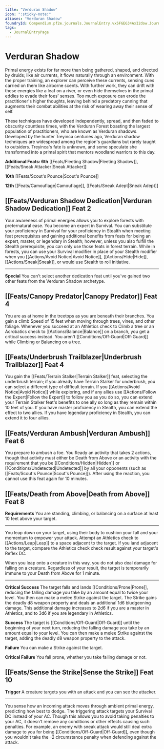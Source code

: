 ```yaml
---
title: "Verduran Shadow"
icon: ":sticky-note:"
aliases: "Verduran Shadow"
foundryId: Compendium.pf2e.journals.JournalEntry.vx5FGEG34AxI2dow.JournalEntryPage.ANj1KgIvIvNDmBSR
tags:
  - JournalEntryPage
---
```


# Verduran Shadow
Primal energy exists for far more than being gathered, shaped, and directed by druids; like air currents, it flows naturally through an environment. With the proper training, an explorer can perceive these currents, sensing cues carried on them like airborne scents. With further work, they can drift with these energies like a leaf on a river, or even hide themselves in the primal eddies to evade their foes' senses. Too much exposure can erode the practitioner's higher thoughts, leaving behind a predatory cunning that augments their combat abilities at the risk of wearing away their sense of self.

These techniques have developed independently, spread, and then faded to obscurity countless times, with the Verduran Forest boasting the largest population of practitioners, who are known as Verduran shadows. Developed by the hunter Treyinca centuries ago, Verduran shadow techniques are widespread among the region's guardians but rarely taught to outsiders. Treyinca's fate is unknown, and some speculate she transformed into a primal spirit that mentors woodland warriors to this day.

**Additional Feats: 6th** [[Feats/Fleeting Shadow|Fleeting Shadow]], [[Feats/Sneak Attacker|Sneak Attacker]]

**10th** [[Feats/Scout's Pounce|Scout's Pounce]]

**12th** [[Feats/Camouflage|Camouflage]], [[Feats/Sneak Adept|Sneak Adept]]

## [[Feats/Verduran Shadow Dedication|Verduran Shadow Dedication]] Feat 2

Your awareness of primal energies allows you to explore forests with preternatural ease. You become an expert in Survival. You can substitute your proficiency in Survival for your proficiency in Stealth when meeting feat prerequisites and gaining additional benefits from feats for being an expert, master, or legendary in Stealth; however, unless you also fulfill the Stealth prerequisite, you can only use those feats in forest terrain. While in forests, you can use your Survival modifier in place of your Stealth modifier when you [[Actions/Avoid Notice|Avoid Notice]], [[Actions/Hide|Hide]], [[Actions/Sneak|Sneak]], or would use Stealth to roll initiative.

* * *

**Special** You can't select another dedication feat until you've gained two other feats from the Verduran Shadow archetype.

## [[Feats/Canopy Predator|Canopy Predator]] Feat 4

You are as at home in the treetops as you are beneath their branches. You gain a climb Speed of 15 feet when moving through trees, vines, and other foliage. Whenever you succeed at an Athletics check to Climb a tree or an Acrobatics check to [[Actions/Balance|Balance]] on a branch, you get a critical success instead. You aren't [[Conditions/Off-Guard|Off-Guard]] while Climbing or Balancing on a tree.

## [[Feats/Underbrush Trailblazer|Underbrush Trailblazer]] Feat 4

You gain the [[Feats/Terrain Stalker|Terrain Stalker]] feat, selecting the underbrush terrain; if you already have Terrain Stalker for underbrush, you can select a different type of difficult terrain. If you [[Actions/Avoid Notice|Avoid Notice]] while exploring, and if any allies use [[Actions/Follow the Expert|Follow the Expert]] to follow you as you do so, you can extend your Terrain Stalker feat's benefits to one ally so long as they remain within 10 feet of you. If you have master proficiency in Stealth, you can extend the effect to two allies. If you have legendary proficiency in Stealth, you can extend it to four allies.

## [[Feats/Verduran Ambush|Verduran Ambush]] Feat 6

You prepare to ambush a foe. You Ready an activity that takes 2 actions, though that activity must either be Death from Above or an activity with the requirement that you be [[Conditions/Hidden|Hidden]] or [[Conditions/Undetected|Undetected]] by all your opponents (such as [[Feats/Scout's Pounce|Scout's Pounce]]). After using the reaction, you cannot use this feat again for 10 minutes.

## [[Feats/Death from Above|Death from Above]] Feat 8

**Requirements** You are standing, climbing, or balancing on a surface at least 10 feet above your target.

* * *

You leap down on your target, using their body to cushion your fall and your momentum to empower your attack. Attempt an Athletics check to [[Actions/Leap|Leap]] to a space adjacent to the target. If you land adjacent to the target, compare the Athletics check check result against your target's Reflex DC.

When you leap onto a creature in this way, you do not also deal damage for falling on a creature. Regardless of your result, the target is temporarily immune to your Death from Above for 1 minute.

* * *

**Critical Success** The target falls and lands [[Conditions/Prone|Prone]], reducing the falling damage you take by an amount equal to twice your level. You then can make a melee Strike against the target. The Strike gains the deadly d8 weapon property and deals an additional 1d6 bludgeoning damage. This additional damage increases to 2d6 if you are a master in Athletics, and to 3d6 if you are legendary in Athletics.

**Success** The target is [[Conditions/Off-Guard|Off-Guard]] until the beginning of your next turn, reducing the falling damage you take by an amount equal to your level. You can then make a melee Strike against the target, adding the deadly d8 weapon property to the attack.

**Failure** You can make a Strike against the target.

**Critical Failure** You fall prone, whether you take falling damage or not.

## [[Feats/Sense the Strike|Sense the Strike]] Feat 10

**Trigger** A creature targets you with an attack and you can see the attacker.

* * *

You sense how an incoming attack moves through ambient primal energy, predicting how best to dodge. The triggering attack targets your Survival DC instead of your AC. Though this allows you to avoid taking penalties to your AC, it doesn't remove any conditions or other effects causing such penalties. For example, an enemy with sneak attack would still deal extra damage to you for being [[Conditions/Off-Guard|Off-Guard]], even though you wouldn't take the –2 circumstance penalty when defending against the attack.